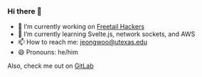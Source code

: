 ### Hi there 👋
- 🔭 I’m currently working on [Freetail Hackers](https://github.com/FreetailHackers)
- 🌱 I’m currently learning Svelte.js, network sockets, and AWS
- 📫 How to reach me: jeongwoo@utexas.edu
- 😄 Pronouns: he/him

Also, check me out on [GitLab](https://gitlab.com/jeongwooc)
